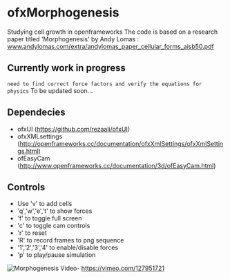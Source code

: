 # ofxMorphogenesis
Studying cell growth in openframeworks
The code is based on a research paper titled 'Morphogenesis' by Andy Lomas :
www.andylomas.com/extra/andylomas_paper_cellular_forms_aisb50.pdf

## Currently work in progress
`need to find correct force factors and verify the equations for physics`
To be updated soon...

## Dependecies
- ofxUI (https://github.com/rezaali/ofxUI) 
- ofxXMLsettings (http://openframeworks.cc/documentation/ofxXmlSettings/ofxXmlSettings.html)
- ofEasyCam (http://www.openframeworks.cc/documentation/3d/ofEasyCam.html)
 
## Controls 
- Use 'v' to add cells
- 'q','w','e','t' to show forces
- 'f' to toggle full screen
- 'c' to toggle cam controls
- 'r' to reset
- 'R' to record frames to png sequence
- '1','2','3','4' to enable/disable forces
- 'p' to play/pause simulation

![Morphogenesis](http://41.media.tumblr.com/c9c511811f0551b79991a7597a46f391/tumblr_nlk1hrxyxL1rssn8bo1_1280.jpg)
Video- 
https://vimeo.com/127951721

